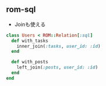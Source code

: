 
## rom-sql

* Joinも使える

```ruby
class Users < ROM::Relation[:sql]
  def with_tasks
    inner_join(:tasks, user_id: :id)
  end

  def with_posts
    left_join(:posts, user_id: :id)
  end
end
```
